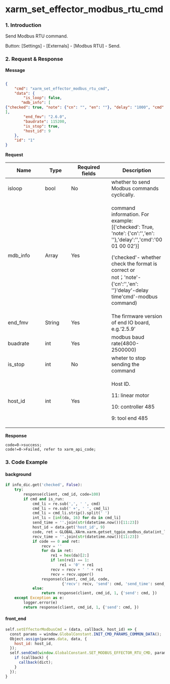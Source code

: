 # xarm\_set\_effector\_modbus\_rtu\_cmd

### 1. Introduction

Send Modbus RTU command.

Button: \[Settings] - \[Externals] - \[Modbus RTU] - Send.

### 2. Request & Response

**Message**

```json

{
    "cmd": "xarm_set_effector_modbus_rtu_cmd",
    "data": {
        "is_loop": false,
       "mdb_info": [
{"checked": true, "note": {"cn": "", "en": ""}, "delay": "1000", "cmd": "08 10 01 00 00 01 02 00 01"}
],
        "end_fmv": "2.6.0",
        "baudrate": 115200,
        "is_stop": true,
        "host_id": 9
    },
    "id": "1"
}

```
**Request**

<table data-full-width="true"><thead><tr><th width="120">Name</th><th width="79">Type</th><th width="135">Required fields</th><th>Description</th></tr></thead><tbody><tr><td>isloop</td><td>bool</td><td>No</td><td>whether to send Modbus commands cyclically. </td></tr><tr><td>mdb_info</td><td>Array</td><td>Yes</td><td><p>command information. For example: [{'checked': True, 'note': {'cn':'','en': ''},'delay':'','cmd':'00 01 00 02'}] </p><p>('checked'- whether check the format is correct or not；'note'-{'cn':'','en': ''}'delay'-delay time'cmd'-modbus command)</p></td></tr><tr><td>end_fmv</td><td>String</td><td>Yes</td><td>The firmware version of end IO board, e.g.‘2.5.9’</td></tr><tr><td>buadrate</td><td>int</td><td>Yes</td><td>modbus baud rate(4800-2500000)</td></tr><tr><td>is_stop</td><td>int</td><td>No</td><td>wheter to stop sending the command</td></tr><tr><td>host_id</td><td>int</td><td>Yes</td><td><p>Host ID. </p><p>11: linear motor</p><p>10: controller 485</p><p>9: tool end 485</p></td></tr></tbody></table>


**Response**

```
code=0->success;
code!=0->Failed, refer to xarm_api_code;
```


### 3. Code Example

#### background

```python
if info_dic.get('checked', False):
    try:
        response(client, cmd_id, code=100)
        if cmd and is_run:
            cmd_li = re.sub(',', ' ', cmd)
            cmd_li = re.sub(' +', ' ', cmd_li)
            cmd_li = cmd_li.strip().split(' ')
            int_li = [int(da, 16) for da in cmd_li]
            send_time = ''.join(str(datetime.now())[11:23])
            host_id = data.get('host_id', 9)
            code, ret = GLOBAL.XArm.xarm.getset_tgpio_modbus_data(int_li, host_id=host_id)
            recv_time = ''.join(str(datetime.now())[11:23])
            if code == 0 and ret:
                recv = ''
                for da in ret:
                    re1 = hex(da)[2:]
                    if len(re1) == 1:
                        re1 = '0' + re1
                    recv = recv + ' ' + re1
                    recv = recv.upper()
                response(client, cmd_id, code,
                         {'recv': recv, 'send': cmd, 'send_time': send_time, 'recv_time': recv_time})
            else:
                return response(client, cmd_id, 1, {'send': cmd, })
    except Exception as e:
        logger.error(e)
        return response(client, cmd_id, 1, {'send': cmd, })
```

#### front\_end

```javascript
self.setEffectorModbusCmd = (data, callback, host_id) => {
  const params = window.GlobalConstant.INIT_CMD_PARAMS_COMMON_DATA();
  Object.assign(params.data, data, {
    host_id: host_id,
  });
  self.sendCmd(window.GlobalConstant.SET_MODBUS_EFFECTOR_RTU_CMD, params, (dict) => {
    if (callback) {
      callback(dict);
    }
  });
} 
```
